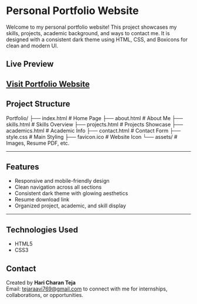 # Personal Portfolio Website 

Welcome to my personal portfolio website! This project showcases my skills, projects, academic background, and ways to contact me. It is designed with a consistent dark theme using HTML, CSS, and Boxicons for clean and modern UI.

##  Live Preview

 [Visit Portfolio Website](https://hariraavi-code.github.io/Portfolio/) 
---

##  Project Structure

Portfolio/
├── index.html # Home Page
├── about.html # About Me
├── skills.html # Skills Overview
├── projects.html # Projects Showcase
├── academics.html # Academic Info
├── contact.html # Contact Form
├── style.css # Main Styling
├── favicon.ico # Website Icon
└── assets/ # Images, Resume PDF, etc.


---

## Features

- Responsive and mobile-friendly design 
- Clean navigation across all sections 
- Consistent dark theme with glowing aesthetics 
- Resume download link 
- Organized project, academic, and skill display 

---

## Technologies Used

- HTML5
- CSS3

##  Contact
Created by **Hari Charan Teja**  
 Email: [tejaraavi769@gmail.com](mailto:tejaraavi769@gmail.com)
to connect with me for internships, collaborations, or opportunities.


